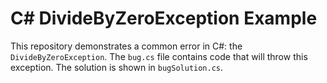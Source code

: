 # C# DivideByZeroException Example

This repository demonstrates a common error in C#: the `DivideByZeroException`. The `bug.cs` file contains code that will throw this exception. The solution is shown in `bugSolution.cs`.